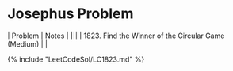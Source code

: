 # Josephus Problem

| Problem | Notes |
|||
| 1823. Find the Winner of the Circular Game (Medium) |  |

{% include "LeetCodeSol/LC1823.md" %}